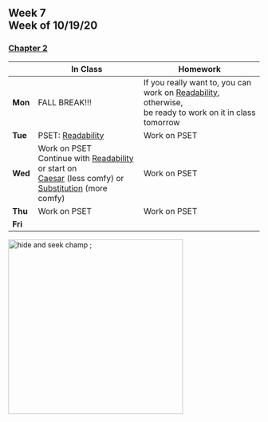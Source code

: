 <meta http-equiv="refresh" content="300"/>

## Week 7<br>Week of 10/19/20  

### [Chapter 2](/ap/curriculum/2)  

  |       |In Class               |Homework   |
  |-------|---------              |---------  |
  |**Mon**|FALL BREAK!!! |If you really want to, you can work on [Readability](https://cs50.harvard.edu/ap/2021/curriculum/x/psets/2/readability/), otherwise,<br>be ready to work on it in class tomorrow |
  |**Tue**|PSET: [Readability](https://cs50.harvard.edu/ap/2021/curriculum/x/psets/2/readability/) |Work on PSET |
  |**Wed**|Work on PSET<br>Continue with [Readability](https://cs50.harvard.edu/ap/2021/curriculum/x/psets/2/readability/) or start on<br>[Caesar](https://cs50.harvard.edu/ap/2021/curriculum/x/psets/2/caesar/) (less comfy) or [Substitution](https://cs50.harvard.edu/ap/2021/curriculum/x/psets/2/substitution/) (more comfy) |Work on PSET |
  |**Thu**|Work on PSET |Work on PSET |
  |**Fri**| | |

<img src="https://ih0.redbubble.net/image.453247676.2842/flat,800x800,070,f.u3.jpg" alt="hide and seek champ ;" height="350">
